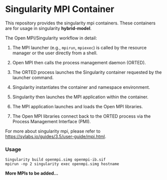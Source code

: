 # Singularity MPI Container
This repository provides the singularity mpi containers.  These containers are for usage in singularity **hybrid-model**. 

The Open MPI/Singularity workflow in detail:

1. The MPI launcher (e.g., `mpirun`, `mpiexec`) is called by the resource manager or the user directly from a shell.

2. Open MPI then calls the process management daemon (ORTED).

3. The ORTED process launches the Singularity container requested by the launcher command.

4. Singularity instantiates the container and namespace environment.

5. Singularity then launches the MPI application within the container.

6. The MPI application launches and loads the Open MPI libraries.

7. The Open MPI libraries connect back to the ORTED process via the Process Management Interface (PMI).

For more about singularity mpi, please refer to https://sylabs.io/guides/3.5/user-guide/mpi.html.

### Usage

```
Singularity build openmpi.simg openmpi-ib.sif
mpirun -np 2 singularity exec openmpi.simg hostname
```

 **More MPIs to be added...**

